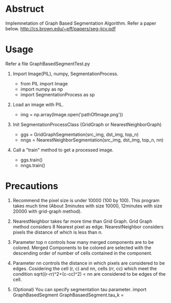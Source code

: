 # Abstruct
Implemnetation of Graph Based Segmentation Algorithm.
Refer a paper below.
http://cs.brown.edu/~pff/papers/seg-ijcv.pdf

# Usage
Refer a file GraphBasedSegmentTest.py
1. Import Image(PIL), numpy, SegmentationProcess.
	- from PIL import Image
	- import numpy as np
	- import SegmentationProcess as sp

2. Load an image with PIL.
	- img = np.array(Image.open('pathOfImage.png'))

3. Init SegmentationProcessClass (GridGraph or NearestNeighborGraph)
	- ggs = GridGraphSegmentation(src_img, dst_img, top_n)
	- nngs = NearestNeighborSegmentation(src_img, dst_img, top_n, nn)

4. Call a "train" method to get a processed image.
	- ggs.train()
	- nngs.train()

# Precautions
1. Recommend the pixel size is under 10000 (100 by 100).
	This program takes much time (About 3minutes with size 10000, 12minutes with size 20000 with grid-graph method).

2. NearestNeighbor takes far more time than Grid Graph.
	Grid Graph method considers 8 Nearest pixel as edge. NearestNeighbor considers pixels the distance of which is less than n.

3. Parameter top n controls how many merged components are to be colored.
	Merged Components to be colored are selected with the descending order of number of cells contained in the component.

4. Parameter nn controls the distance in which pixels are considered to be edges.
	Cosidering the cell (r, c) and nn, cells (rr, cc) which meet the condition sqrt((r-rr)^2+(c-cc)^2) < nn are considered to be edges of the cell.

5. (Optional) You can specify segmentation tau parameter.
	import GraphBasedSegment
	GraphBasaedSegment.tau_k = <Specify parameter>
